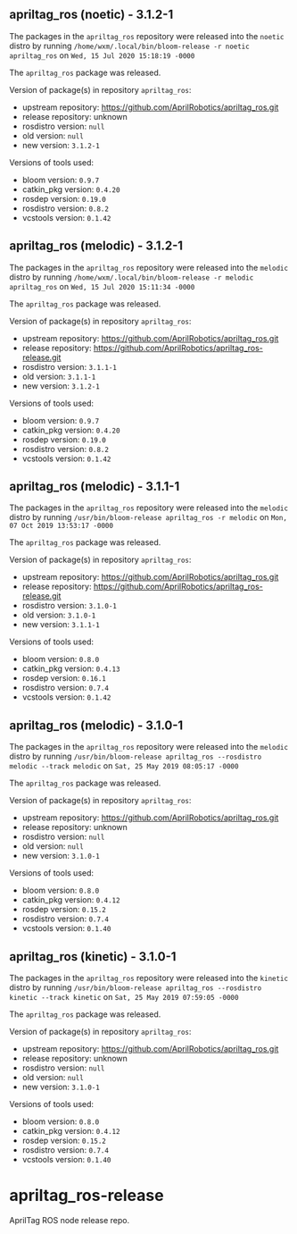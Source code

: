 ## apriltag_ros (noetic) - 3.1.2-1

The packages in the `apriltag_ros` repository were released into the `noetic` distro by running `/home/wxm/.local/bin/bloom-release -r noetic apriltag_ros` on `Wed, 15 Jul 2020 15:18:19 -0000`

The `apriltag_ros` package was released.

Version of package(s) in repository `apriltag_ros`:

- upstream repository: https://github.com/AprilRobotics/apriltag_ros.git
- release repository: unknown
- rosdistro version: `null`
- old version: `null`
- new version: `3.1.2-1`

Versions of tools used:

- bloom version: `0.9.7`
- catkin_pkg version: `0.4.20`
- rosdep version: `0.19.0`
- rosdistro version: `0.8.2`
- vcstools version: `0.1.42`


## apriltag_ros (melodic) - 3.1.2-1

The packages in the `apriltag_ros` repository were released into the `melodic` distro by running `/home/wxm/.local/bin/bloom-release -r melodic apriltag_ros` on `Wed, 15 Jul 2020 15:11:34 -0000`

The `apriltag_ros` package was released.

Version of package(s) in repository `apriltag_ros`:

- upstream repository: https://github.com/AprilRobotics/apriltag_ros.git
- release repository: https://github.com/AprilRobotics/apriltag_ros-release.git
- rosdistro version: `3.1.1-1`
- old version: `3.1.1-1`
- new version: `3.1.2-1`

Versions of tools used:

- bloom version: `0.9.7`
- catkin_pkg version: `0.4.20`
- rosdep version: `0.19.0`
- rosdistro version: `0.8.2`
- vcstools version: `0.1.42`


## apriltag_ros (melodic) - 3.1.1-1

The packages in the `apriltag_ros` repository were released into the `melodic` distro by running `/usr/bin/bloom-release apriltag_ros -r melodic` on `Mon, 07 Oct 2019 13:53:17 -0000`

The `apriltag_ros` package was released.

Version of package(s) in repository `apriltag_ros`:

- upstream repository: https://github.com/AprilRobotics/apriltag_ros.git
- release repository: https://github.com/AprilRobotics/apriltag_ros-release.git
- rosdistro version: `3.1.0-1`
- old version: `3.1.0-1`
- new version: `3.1.1-1`

Versions of tools used:

- bloom version: `0.8.0`
- catkin_pkg version: `0.4.13`
- rosdep version: `0.16.1`
- rosdistro version: `0.7.4`
- vcstools version: `0.1.42`


## apriltag_ros (melodic) - 3.1.0-1

The packages in the `apriltag_ros` repository were released into the `melodic` distro by running `/usr/bin/bloom-release apriltag_ros --rosdistro melodic --track melodic` on `Sat, 25 May 2019 08:05:17 -0000`

The `apriltag_ros` package was released.

Version of package(s) in repository `apriltag_ros`:

- upstream repository: https://github.com/AprilRobotics/apriltag_ros.git
- release repository: unknown
- rosdistro version: `null`
- old version: `null`
- new version: `3.1.0-1`

Versions of tools used:

- bloom version: `0.8.0`
- catkin_pkg version: `0.4.12`
- rosdep version: `0.15.2`
- rosdistro version: `0.7.4`
- vcstools version: `0.1.40`


## apriltag_ros (kinetic) - 3.1.0-1

The packages in the `apriltag_ros` repository were released into the `kinetic` distro by running `/usr/bin/bloom-release apriltag_ros --rosdistro kinetic --track kinetic` on `Sat, 25 May 2019 07:59:05 -0000`

The `apriltag_ros` package was released.

Version of package(s) in repository `apriltag_ros`:

- upstream repository: https://github.com/AprilRobotics/apriltag_ros.git
- release repository: unknown
- rosdistro version: `null`
- old version: `null`
- new version: `3.1.0-1`

Versions of tools used:

- bloom version: `0.8.0`
- catkin_pkg version: `0.4.12`
- rosdep version: `0.15.2`
- rosdistro version: `0.7.4`
- vcstools version: `0.1.40`


# apriltag_ros-release
AprilTag ROS node release repo.
